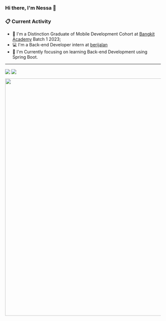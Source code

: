 ### Hi there, I'm Nessa 👋

### 📋 Current Activity

- 🚀 I'm a Distinction Graduate of Mobile Development Cohort at [Bangkit Academy](https://grow.google/intl/id_id/bangkit/?tab=cloud-computing) Batch 1 2023;
- 💻 I'm a Back-end Developer intern at [berijalan](https://berijalan.co.id/)
- 🌱 I'm Currently focusing on learning Back-end Development using Spring Boot.

---

<p align="left">
  <img align="center" src="https://github-readme-stats.vercel.app/api?username=AdnSmile&count_private=true&show_icons=true&hide_border=true&theme=buefy" />
  <img align="center" src="https://github-readme-stats.vercel.app/api/top-langs/?username=AdnSmile&langs_count=8&count_private=true&layout=compact&show_icons=true&hide_border=true&theme=buefy" />
</p>

<p align="left">
  <img width="770px" src="https://github-readme-streak-stats.herokuapp.com/?user=AdnSmile&hide_border=true&theme=buefy">
</p>

